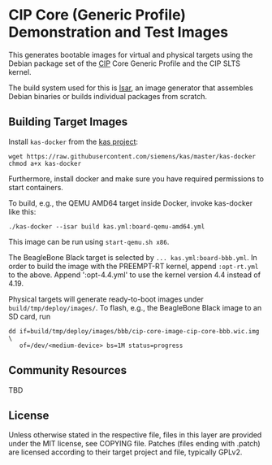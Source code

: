 # CIP Core (Generic Profile) Demonstration and Test Images

This generates bootable images for virtual and physical targets using the
Debian package set of the [CIP](https://www.cip-project.org/) Core Generic
Profile and the CIP SLTS kernel.

The build system used for this is [Isar](https://github.com/ilbers/isar), an
image generator that assembles Debian binaries or builds individual packages
from scratch.

## Building Target Images

Install `kas-docker` from the [kas project](https://github.com/siemens/kas):

    wget https://raw.githubusercontent.com/siemens/kas/master/kas-docker
    chmod a+x kas-docker

Furthermore, install docker and make sure you have required permissions to
start containers.

To build, e.g., the QEMU AMD64 target inside Docker, invoke kas-docker like
this:

    ./kas-docker --isar build kas.yml:board-qemu-amd64.yml

This image can be run using `start-qemu.sh x86`.

The BeagleBone Black target is selected by `... kas.yml:board-bbb.yml`. In
order to build the image with the PREEMPT-RT kernel, append `:opt-rt.yml` to
the above. Append ':opt-4.4.yml' to use the kernel version 4.4 instead of 4.19.

Physical targets will generate ready-to-boot images under
`build/tmp/deploy/images/`. To flash, e.g., the BeagleBone Black image to an SD
card, run

    dd if=build/tmp/deploy/images/bbb/cip-core-image-cip-core-bbb.wic.img \
       of=/dev/<medium-device> bs=1M status=progress

## Community Resources

TBD

## License

Unless otherwise stated in the respective file, files in this layer are
provided under the MIT license, see COPYING file. Patches (files ending with
.patch) are licensed according to their target project and file, typically
GPLv2.
